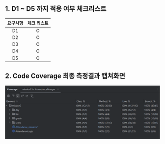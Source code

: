 ## 1. D1 ~ D5 까지 적용 여부 체크리스트
| 요구사항 | 체크 리스트  |
|:----:|:-:|
|  D1  | O |
|  D2  | O |
|  D3  | O |
|  D4  | O |
|  D5  | O |



## 2. Code Coverage 최종 측정결과 캡쳐화면
![img.png](img.png)